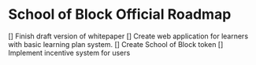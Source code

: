 # School of Block Official Roadmap

[] Finish draft version of whitepaper
[] Create web application for learners with basic learning plan system.
[] Create School of Block token
[] Implement incentive system for users
